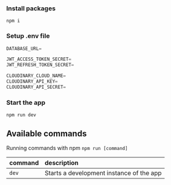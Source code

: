### Install packages

```shell
npm i
```
### Setup .env file

```js
DATABASE_URL=

JWT_ACCESS_TOKEN_SECRET=
JWT_REFRESH_TOKEN_SECRET=

CLOUDINARY_CLOUD_NAME=
CLOUDINARY_API_KEY=
CLOUDINARY_API_SECRET=
```

### Start the app

```shell
npm run dev
```

## Available commands
Running commands with npm `npm run [command]`

| command         | description                              |
| :-------------- | :--------------------------------------- |
| `dev`           | Starts a development instance of the app |
